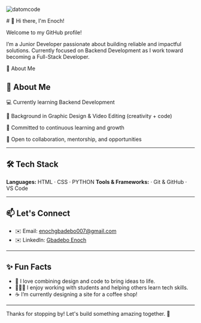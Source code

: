 <p align="left"> <img src="https://komarev.com/ghpvc/?username=datomcode&label=Profile%20views&color=0e75b6&style=flat" alt="datomcode" /> </p>
 # 👋 Hi there, I'm Enoch!

Welcome to my GitHub profile! 

I’m a Junior Developer passionate about building reliable and impactful solutions. Currently focused on Backend Development as I work toward becoming a Full-Stack Developer.

🌱 About Me

## 🚀 About Me


💻 Currently learning Backend Development

🎨 Background in Graphic Design & Video Editing (creativity + code)

🚀 Committed to continuous learning and growth

🤝 Open to collaboration, mentorship, and opportunities


---

## 🛠️ Tech Stack

**Languages:**
HTML · CSS · PYTHON
**Tools & Frameworks:**
· Git & GitHub · VS Code

---

## 📫 Let's Connect
* ✉️ Email: [enochgbadebo007@gmail.com](mailto:enochgbadebo007@gmail.com)
* ✉️ LinkedIn: [Gbadebo Enoch](https://www.linkedin.com/in/gbadeboenoch/)

---

## ✨ Fun Facts

* 🧠 I love combining design and code to bring ideas to life.
* 👨🏾‍💻 I enjoy working with students and helping others learn tech skills.
* ☕ I’m currently designing a site for a coffee shop!

---

Thanks for stopping by! Let's build something amazing together. 🌟
